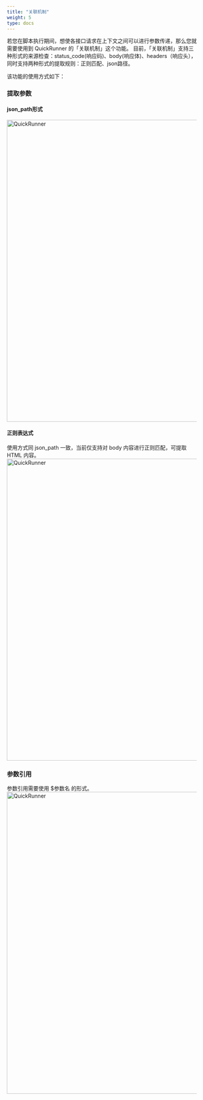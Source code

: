 ```yaml
---
title: "关联机制"
weight: 5
type: docs
---
```

若您在脚本执行期间，想使各接口请求在上下文之间可以进行参数传递，那么您就需要使用到 QuickRunner 的「关联机制」这个功能。
目前，「关联机制」支持三种形式的来源检查：status_code(响应码)、body(响应体)、headers（响应头），同时支持两种形式的提取规则：正则匹配、json路径。

该功能的使用方式如下：
### 提取参数

####  json_path形式

<img src="/image/QuickRunner/direction/correlation_json_path.png" alt="QuickRunner" width="800">


#### 正则表达式

使用方式同 json_path 一致，当前仅支持对 body 内容进行正则匹配，可提取 HTML 内容。
<img src="/image/QuickRunner/direction/correlation_regx.png" alt="QuickRunner" width="800">

### 参数引用

参数引用需要使用  $参数名 的形式。
<img src="/image/QuickRunner/direction/correlation_apply.png" alt="QuickRunner" width="800">
